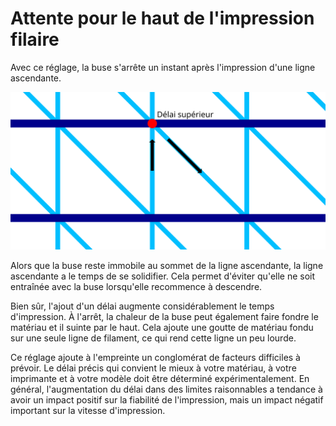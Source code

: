 Attente pour le haut de l'impression filaire
===

Avec ce réglage, la buse s'arrête un instant après l'impression d'une ligne ascendante.

![L'endroit où la buse s'arrêtera](../images/wireframe_top_delay_fr.svg)

Alors que la buse reste immobile au sommet de la ligne ascendante, la ligne ascendante a le temps de se solidifier. Cela permet d'éviter qu'elle ne soit entraînée avec la buse lorsqu'elle recommence à descendre.

Bien sûr, l'ajout d'un délai augmente considérablement le temps d'impression. À l'arrêt, la chaleur de la buse peut également faire fondre le matériau et il suinte par le haut. Cela ajoute une goutte de matériau fondu sur une seule ligne de filament, ce qui rend cette ligne un peu lourde.

Ce réglage ajoute à l'empreinte un conglomérat de facteurs difficiles à prévoir. Le délai précis qui convient le mieux à votre matériau, à votre imprimante et à votre modèle doit être déterminé expérimentalement. En général, l'augmentation du délai dans des limites raisonnables a tendance à avoir un impact positif sur la fiabilité de l'impression, mais un impact négatif important sur la vitesse d'impression.
